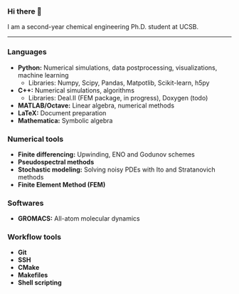 ### Hi there 👋

I am a second-year chemical engineering Ph.D. student at UCSB.

---

### Languages

- **Python:** Numerical simulations, data postprocessing, visualizations, machine learning
  - Libraries: Numpy, Scipy, Pandas, Matpotlib, Scikit-learn, h5py
- **C++:** Numerical simulations, algorithms
  - Libraries: Deal.II (FEM package, in progress), Doxygen (todo)
- **MATLAB/Octave:** Linear algebra, numerical methods
- **LaTeX:** Document preparation
- **Mathematica:** Symbolic algebra

### Numerical tools

- **Finite differencing:** Upwinding, ENO and Godunov schemes
- **Pseudospectral methods** 
- **Stochastic modeling:** Solving noisy PDEs with Ito and Stratanovich methods
- **Finite Element Method (FEM)**

### Softwares

- **GROMACS:** All-atom molecular dynamics

### Workflow tools

- **Git**
- **SSH**
- **CMake**
- **Makefiles**
- **Shell scripting**
